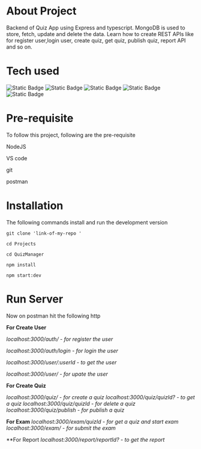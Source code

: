 # About Project
Backend of Quiz App using Express and typescript. MongoDB is used to store, fetch, update and delete the data. Learn how to create REST APIs like for register user,login user, create quiz, get quiz, publish quiz, report API and so on.

# Tech used
![Static Badge](https://img.shields.io/badge/Javascript-%23881337?logo=javascript)
![Static Badge](https://img.shields.io/badge/typescript-%230C4A6E?logo=typescript)
![Static Badge](https://img.shields.io/badge/mongodb-%2378350F?logo=mongodb)
![Static Badge](https://img.shields.io/badge/nodejs-%23701A75)
![Static Badge](https://img.shields.io/badge/express-%23365314)

# Pre-requisite

To follow this project, following are the pre-requisite

NodeJS

VS code

git

postman

# Installation
The following commands install and run the development version

``` 
git clone 'link-of-my-repo '

cd Projects

cd QuizManager

npm install

npm start:dev

```
# Run Server

Now on postman hit the following http

**For Create User**

*localhost:3000/auth/ - for register the user*

*localhost:3000/auth/login - for login the user*

*localhost:3000/user/:userId - to get the user*

*localhost:3000/user/ - for upate the user*

**For Create Quiz**

*localhost:3000/quiz/ - for create a quiz*
*localhost:3000/quiz/quizId? - to get a quiz*
*localhost:3000/quiz/quizId - for delete a quiz*
*localhost:3000/quiz/publish - for publish a quiz*

**For Exam**
*localhost:3000/exam/quizId - for get a quiz and start exam*
*localhost:3000/exam/ - for submit the exam*

**For Report
*localhost:3000/report/reportId? - to get the report*







